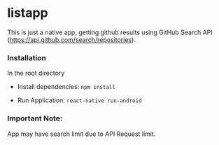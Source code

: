 # listapp
This is just a native app, getting github results using GitHub Search API (https://api.github.com/search/repositories).

### Installation

In the root directory
* Install dependencies: `npm install`

* Run Application: `react-native run-android`

### Important Note: 
App may have search limit due to API Request limit.
